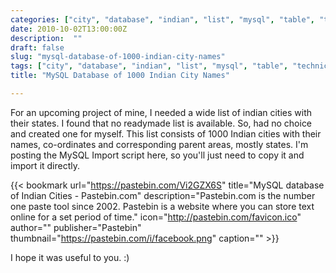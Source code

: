 ```yaml
---
categories: ["city", "database", "indian", "list", "mysql", "table", "technical", "Import 2022-11-22 15:42"]
date: 2010-10-02T13:00:00Z
description:  ""
draft: false
slug: "mysql-database-of-1000-indian-city-names"
tags: ["city", "database", "indian", "list", "mysql", "table", "technical", "Import 2022-11-22 15:42"]
title: "MySQL Database of 1000 Indian City Names"

---
```



For an upcoming project of mine, I needed a wide list of indian cities with their states. I found that no readymade list is available. So, had no choice and created one for myself. This list consists of 1000 Indian cities with their names, co-ordinates and corresponding parent areas, mostly states. I'm posting the MySQL Import script here, so you'll just need to copy it and import it directly.

{{< bookmark url="https://pastebin.com/Vi2GZX6S" title="MySQL database of Indian Cities - Pastebin.com" description="Pastebin.com is the number one paste tool since 2002. Pastebin is a website where you can store text online for a set period of time." icon="http://pastebin.com/favicon.ico" author="" publisher="Pastebin" thumbnail="https://pastebin.com/i/facebook.png" caption="" >}}

I hope it was useful to you. :)

